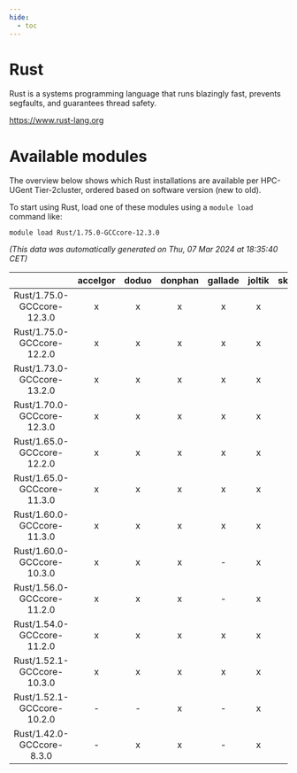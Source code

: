 ```yaml
---
hide:
  - toc
---
```


Rust
====


Rust is a systems programming language that runs blazingly fast, prevents segfaults, and guarantees thread safety.

https://www.rust-lang.org
# Available modules


The overview below shows which Rust installations are available per HPC-UGent Tier-2cluster, ordered based on software version (new to old).

To start using Rust, load one of these modules using a `module load` command like:

```shell
module load Rust/1.75.0-GCCcore-12.3.0
```

*(This data was automatically generated on Thu, 07 Mar 2024 at 18:35:40 CET)*  

| |accelgor|doduo|donphan|gallade|joltik|skitty|
| :---: | :---: | :---: | :---: | :---: | :---: | :---: |
|Rust/1.75.0-GCCcore-12.3.0|x|x|x|x|x|x|
|Rust/1.75.0-GCCcore-12.2.0|x|x|x|x|x|x|
|Rust/1.73.0-GCCcore-13.2.0|x|x|x|x|x|x|
|Rust/1.70.0-GCCcore-12.3.0|x|x|x|x|x|x|
|Rust/1.65.0-GCCcore-12.2.0|x|x|x|x|x|x|
|Rust/1.65.0-GCCcore-11.3.0|x|x|x|x|x|x|
|Rust/1.60.0-GCCcore-11.3.0|x|x|x|x|x|x|
|Rust/1.60.0-GCCcore-10.3.0|x|x|x|-|x|x|
|Rust/1.56.0-GCCcore-11.2.0|x|x|x|-|x|x|
|Rust/1.54.0-GCCcore-11.2.0|x|x|x|x|x|x|
|Rust/1.52.1-GCCcore-10.3.0|x|x|x|x|x|x|
|Rust/1.52.1-GCCcore-10.2.0|-|-|x|-|x|-|
|Rust/1.42.0-GCCcore-8.3.0|-|x|x|-|x|x|
